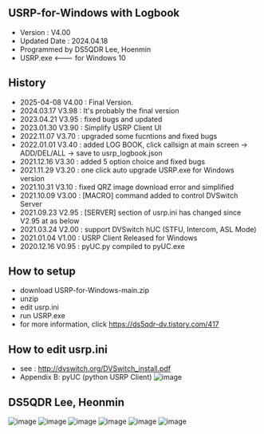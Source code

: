 ## USRP-for-Windows with Logbook
- Version : V4.00
- Updated Date : 2024.04.18
- Programmed by DS5QDR Lee, Hoenmin
- USRP.exe <--- for Windows 10

## History
- 2025-04-08 V4.00 : Final Version. 
- 2024.03.17 V3.98 : It's probably the final version
- 2023.04.21 V3.95 : fixed bugs and updated
- 2023.01.30 V3.90 : Simplify USRP Client UI
- 2022.11.07 V3.70 : upgraded some fucntions and fixed bugs
- 2022.01.01 V3.40 : added LOG BOOK, click callsign at main screen -> ADD/DEL/ALL -> save to usrp_logbook.json
- 2021.12.16 V3.30 : added 5 option choice and fixed bugs
- 2021.11.29 V3.20 : one click auto upgrade USRP.exe for Windows version
- 2021.10.31 V3.10 : fixed QRZ image download error and simplified
- 2021.10.09 V3.00 : [MACRO] command added to control DVSwitch Server
- 2021.09.23 V2.95 : [SERVER] section of usrp.ini has changed since V2.95 at as below
- 2021.03.24 V2.00 : support DVSwitch hUC (STFU, Intercom, ASL Mode) 
- 2021.01.04 V1.00 : USRP Client Released for Windows
- 2020.12.16 V0.95 : pyUC.py compiled to pyUC.exe

## How to setup
- download USRP-for-Windows-main.zip
- unzip
- edit usrp.ini
- run USRP.exe
- for more information, click https://ds5qdr-dv.tistory.com/417

## How to edit usrp.ini
- see : http://dvswitch.org/DVSwitch_install.pdf
- Appendix B: pyUC (python USRP Client)
![image](https://user-images.githubusercontent.com/64110724/134375327-b36d3c95-b887-4ac5-82a7-c5c620e5acfe.png)


## DS5QDR Lee, Heonmin
![image](https://github.com/ds5qdr/USRP-for-Windows/assets/64110724/edb78a74-51c9-49bd-9e0e-0f9f846280ab)
![image](https://github.com/ds5qdr/USRP-for-Windows/assets/64110724/59a3d46e-6fad-4270-9db4-e26d648176fe)
![image](https://github.com/ds5qdr/USRP-for-Windows/assets/64110724/a2f02d1c-c895-4532-87b0-506f21e224d2)
![image](https://github.com/ds5qdr/USRP-for-Windows/assets/64110724/468ac13f-c708-4638-b61f-8180150e79a7)
![image](https://github.com/ds5qdr/USRP-for-Windows/assets/64110724/5ffef67b-294f-4482-a8d6-5c29e8456644)
![image](https://github.com/ds5qdr/USRP-for-Windows/assets/64110724/93e61204-2499-48a1-a6bc-9c2db027ed9f)

